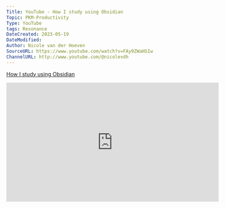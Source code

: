 ```yaml
---
Title: YouTube - How I study using Obsidian
Topic: PKM-Productivity
Type: YouTube
tags: Resonance
DateCreated: 2023-05-19
DateModified:
Author: Nicole van der Hoeven 
SourceURL: https://www.youtube.com/watch?v=FAy9ZWaHSIw
ChannelURL: http://www.youtube.com/@nicolevdh
---
```

[How I study using Obsidian](https://www.youtube.com/watch?v=FAy9ZWaHSIw)

<iframe width="560" height="315" src="https://www.youtube.com/embed/" title="YouTube video player" frameborder="0" allow="accelerometer; autoplay; clipboard-write; encrypted-media; gyroscope; picture-in-picture" allowfullscreen></iframe>

